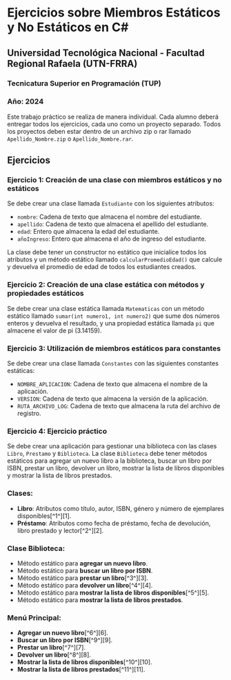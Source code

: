 # Ejercicios sobre Miembros Estáticos y No Estáticos en C#

## Universidad Tecnológica Nacional - Facultad Regional Rafaela (UTN-FRRA)
### Tecnicatura Superior en Programación (TUP)
### Año: 2024

Este trabajo práctico se realiza de manera individual. Cada alumno deberá entregar todos los ejercicios, cada uno como un proyecto separado. Todos los proyectos deben estar dentro de un archivo zip o rar llamado `Apellido_Nombre.zip` o `Apellido_Nombre.rar`.

## Ejercicios

### Ejercicio 1: Creación de una clase con miembros estáticos y no estáticos

Se debe crear una clase llamada `Estudiante` con los siguientes atributos:
- `nombre`: Cadena de texto que almacena el nombre del estudiante.
- `apellido`: Cadena de texto que almacena el apellido del estudiante.
- `edad`: Entero que almacena la edad del estudiante.
- `añoIngreso`: Entero que almacena el año de ingreso del estudiante.

La clase debe tener un constructor no estático que inicialice todos los atributos y un método estático llamado `calcularPromedioEdad()` que calcule y devuelva el promedio de edad de todos los estudiantes creados.

### Ejercicio 2: Creación de una clase estática con métodos y propiedades estáticos

Se debe crear una clase estática llamada `Matematicas` con un método estático llamado `sumar(int numero1, int numero2)` que sume dos números enteros y devuelva el resultado, y una propiedad estática llamada `pi` que almacene el valor de pi (3.14159).

### Ejercicio 3: Utilización de miembros estáticos para constantes

Se debe crear una clase llamada `Constantes` con las siguientes constantes estáticas:
- `NOMBRE_APLICACION`: Cadena de texto que almacena el nombre de la aplicación.
- `VERSION`: Cadena de texto que almacena la versión de la aplicación.
- `RUTA_ARCHIVO_LOG`: Cadena de texto que almacena la ruta del archivo de registro.

### Ejercicio 4: Ejercicio práctico

Se debe crear una aplicación para gestionar una biblioteca con las clases `Libro`, `Prestamo` y `Biblioteca`. La clase `Biblioteca` debe tener métodos estáticos para agregar un nuevo libro a la biblioteca, buscar un libro por ISBN, prestar un libro, devolver un libro, mostrar la lista de libros disponibles y mostrar la lista de libros prestados.

### Clases:
- **Libro**: Atributos como título, autor, ISBN, género y número de ejemplares disponibles[^1^][1].
- **Préstamo**: Atributos como fecha de préstamo, fecha de devolución, libro prestado y lector[^2^][2].

### Clase Biblioteca:
- Método estático para **agregar un nuevo libro**.
- Método estático para **buscar un libro por ISBN**.
- Método estático para **prestar un libro**[^3^][3].
- Método estático para **devolver un libro**[^4^][4].
- Método estático para **mostrar la lista de libros disponibles**[^5^][5].
- Método estático para **mostrar la lista de libros prestados**.

### Menú Principal:
- **Agregar un nuevo libro**[^6^][6].
- **Buscar un libro por ISBN**[^9^][9].
- **Prestar un libro**[^7^][7].
- **Devolver un libro**[^8^][8].
- **Mostrar la lista de libros disponibles**[^10^][10].
- **Mostrar la lista de libros prestados**[^11^][11].